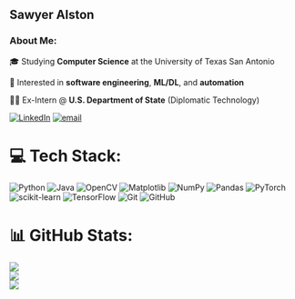## Sawyer Alston

### About Me:

🎓 Studying **Computer Science** at the University of Texas San Antonio

🧠 Interested in **software engineering**, **ML/DL**, and **automation**

🧑‍💻 Ex-Intern @ **U.S. Department of State** (Diplomatic Technology)

[![LinkedIn](https://img.shields.io/badge/LinkedIn-%230077B5.svg?logo=linkedin&logoColor=white)](https://linkedin.com/in/sawyer-alston-a54b39358) [![email](https://img.shields.io/badge/Email-D14836?logo=gmail&logoColor=white)](mailto:sawyeralston06@gmail.com) 

# 💻 Tech Stack:
![Python](https://img.shields.io/badge/python-3670A0?style=for-the-badge&logo=python&logoColor=ffdd54) ![Java](https://img.shields.io/badge/java-%23ED8B00.svg?style=for-the-badge&logo=openjdk&logoColor=white) ![OpenCV](https://img.shields.io/badge/opencv-%23white.svg?style=for-the-badge&logo=opencv&logoColor=white) ![Matplotlib](https://img.shields.io/badge/Matplotlib-%23ffffff.svg?style=for-the-badge&logo=Matplotlib&logoColor=black) ![NumPy](https://img.shields.io/badge/numpy-%23013243.svg?style=for-the-badge&logo=numpy&logoColor=white) ![Pandas](https://img.shields.io/badge/pandas-%23150458.svg?style=for-the-badge&logo=pandas&logoColor=white) ![PyTorch](https://img.shields.io/badge/PyTorch-%23EE4C2C.svg?style=for-the-badge&logo=PyTorch&logoColor=white) ![scikit-learn](https://img.shields.io/badge/scikit--learn-%23F7931E.svg?style=for-the-badge&logo=scikit-learn&logoColor=white) ![TensorFlow](https://img.shields.io/badge/TensorFlow-%23FF6F00.svg?style=for-the-badge&logo=TensorFlow&logoColor=white) ![Git](https://img.shields.io/badge/git-%23F05033.svg?style=for-the-badge&logo=git&logoColor=white) ![GitHub](https://img.shields.io/badge/github-%23121011.svg?style=for-the-badge&logo=github&logoColor=white)
# 📊 GitHub Stats:
![](https://github-readme-stats.vercel.app/api?username=SawyerAlston&theme=react&hide_border=false&include_all_commits=false&count_private=false)<br/>
![](https://nirzak-streak-stats.vercel.app/?user=SawyerAlston&theme=react&hide_border=false)<br/>
![](https://github-readme-stats.vercel.app/api/top-langs/?username=SawyerAlston&theme=react&hide_border=false&include_all_commits=false&count_private=false&layout=compact)

<!-- Proudly created with GPRM ( https://gprm.itsvg.in ) -->
